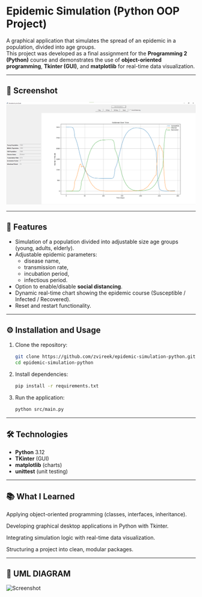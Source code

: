 # Epidemic Simulation (Python OOP Project)

A graphical application that simulates the spread of an epidemic in a population, divided into age groups.  
This project was developed as a final assignment for the **Programming 2 (Python)** course and demonstrates the use of **object-oriented programming**, **Tkinter (GUI)**, and **matplotlib** for real-time data visualization.

---

## 📸 Screenshot
![Screenshot](assets/screenshot.png)

---

## 🚀 Features
- Simulation of a population divided into adjustable size age groups (young, adults, elderly).  
- Adjustable epidemic parameters:
  - disease name,  
  - transmission rate,  
  - incubation period,  
  - infectious period.  
- Option to enable/disable **social distancing**.  
- Dynamic real-time chart showing the epidemic course (Susceptible / Infected / Recovered).  
- Reset and restart functionality.  

---

## ⚙️ Installation and Usage

1. Clone the repository:
   ```bash
   git clone https://github.com/zvireek/epidemic-simulation-python.git
   cd epidemic-simulation-python

2. Install dependencies:
   ```bash
   pip install -r requirements.txt

3. Run the application:
   ```bash
   python src/main.py


---

## 🛠 Technologies
- **Python** 3.12
- **TKinter** (GUI)
- **matplotlib** (charts)
- **unittest** (unit testing)


--- 
## 📚 What I Learned

Applying object-oriented programming (classes, interfaces, inheritance).

Developing graphical desktop applications in Python with Tkinter.

Integrating simulation logic with real-time data visualization.

Structuring a project into clean, modular packages.


---
## 📸 UML DIAGRAM

![Screenshot](assets/uml_diagram.png)

